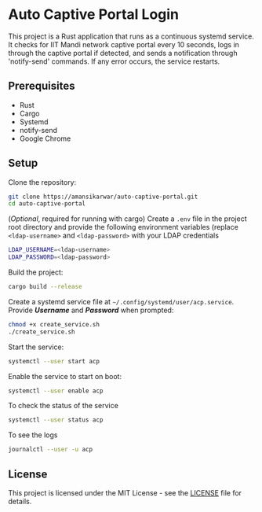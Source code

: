 # Auto Captive Portal Login

This project is a Rust application that runs as a continuous systemd service. It checks for IIT Mandi network captive portal every 10 seconds, logs in through the captive portal if detected, and sends a notification through 'notify-send' commands. If any error occurs, the service restarts.

## Prerequisites

- Rust
- Cargo
- Systemd
- notify-send
- Google Chrome

## Setup

Clone the repository:

```bash
git clone https://amansikarwar/auto-captive-portal.git
cd auto-captive-portal
```

(*Optional*, required for running with cargo) Create a `.env` file in the project root directory and provide the following environment variables (replace `<ldap-username>` and `<ldap-password>` with your LDAP credentials

```bash
LDAP_USERNAME=<ldap-username>
LDAP_PASSWORD=<ldap-password>
```

Build the project:

```bash
cargo build --release
```

Create a systemd service file at `~/.config/systemd/user/acp.service`. Provide ***Username*** and ***Password*** when prompted:

```bash
chmod +x create_service.sh
./create_service.sh
```

Start the service:

```bash
systemctl --user start acp
```

Enable the service to start on boot:

```bash
systemctl --user enable acp
```

To check the status of the service

```bash
systemctl --user status acp
```

To see the logs

```bash
journalctl --user -u acp
```

## License

This project is licensed under the MIT License - see the [LICENSE](LICENSE) file for details.
